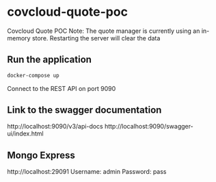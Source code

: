 # covcloud-quote-poc
Covcloud Quote POC
Note:  The quote manager is currently using an in-memory store.  Restarting the server will clear the data 


## Run the application
```bash
docker-compose up
```
Connect to the REST API on port 9090

## Link to the swagger documentation
http://localhost:9090/v3/api-docs
http://localhost:9090/swagger-ui/index.html


## Mongo Express
http://localhost:29091
Username: admin
Password: pass

